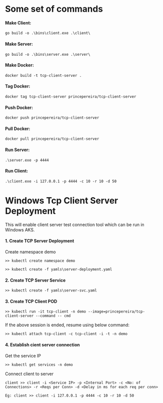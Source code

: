 # Some set of commands


#### Make Client: 
```
go build -o .\bins\client.exe .\client\
```

#### Make Server: 
```
go build -o .\bins\server.exe .\server\
```

#### Make Docker: 
```
docker build -t tcp-client-server .
```

#### Tag Docker: 
```
docker tag tcp-client-server princepereira/tcp-client-server
```

#### Push Docker: 
```
docker push princepereira/tcp-client-server
```

#### Pull Docker: 
```
docker pull princepereira/tcp-client-server
```

#### Run Server: 
```
.\server.exe -p 4444
```

#### Run Client: 
```
.\client.exe -i 127.0.0.1 -p 4444 -c 10 -r 10 -d 50

```


# Windows Tcp Client Server Deployment

This will enable client server test connection tool which can be run in Windows AKS.


#### 1. Create TCP Server Deployment

Create namespace demo
```
>> kubectl create namespace demo
```
```
>> kubectl create -f yamls\server-deployment.yaml
```

#### 2. Create TCP Server Service

```
>> kubectl create -f yamls\server-svc.yaml
```

#### 3. Create TCP Client POD

```
>> kubectl run -it tcp-client -n demo --image=princepereira/tcp-client-server --command -- cmd
```

If the above session is ended, resume using below command:
```
>> kubectl attach tcp-client -c tcp-client -i -t -n demo
```

#### 4. Establish cient server connection

Get the service IP
```
>> kubectl get services -n demo
```

Connect client to server
```
client >> client -i <Service IP> -p <Internal Port> -c <No: of Connections> -r <Reqs per Conn> -d <Delay in ms for each req per conn>

Eg: client >> client -i 127.0.0.1 -p 4444 -c 10 -r 10 -d 50
```